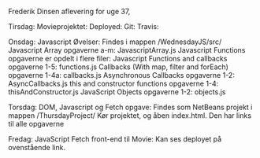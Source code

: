 Frederik Dinsen aflevering for uge 37,

Tirsdag: Movieprojektet:
	Deployed:
	Git: 
	Travis:
	
Onsdag: Javascript Øvelser:
	Findes i mappen /WednesdayJS/src/
	Javascript Array opgaverne a-m: JavascriptArray.js
	Javascript Functions opgaverne er opdelt i flere filer:
		Javascript Functions and callbacks opgaverne 1-5: functions.js
		Callbacks (With map, filter and forEach) opgaverne 1-4a: callbacks.js
		Asynchronous Callbacks opgaverne 1-2: AsyncCallbacks.js
		this and constructor functions opgaverne 1-4: thisAndConstructor.js
		JavaScript Objects opgaverne 1-2: objects.js

Torsdag: DOM, Javascript og Fetch opgave:
	Findes som NetBeans projekt i mappen /ThursdayProject/
	Kør projektet, og åben index.html. Den har links til alle opgaverne
	
Fredag: JavaScript Fetch front-end til Movie:
	Kan ses deployet på ovenstående link.